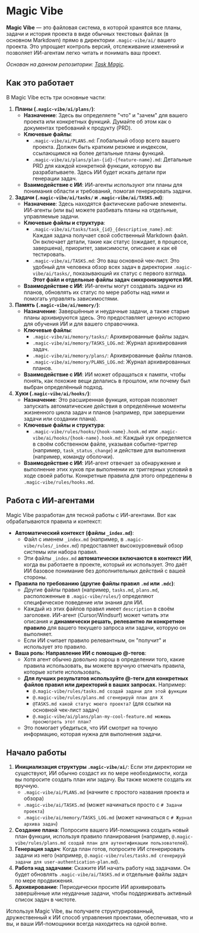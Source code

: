 # Magic Vibe

**Magic Vibe** — это файловая система, в которой хранятся все планы, задачи и история проекта в виде обычных текстовых файлах (в основном Markdown) прямо в директории `.magic-vibe/ai/` вашего проекта.
Это упрощает контроль версий, отслеживание изменений и позволяет ИИ-агентам легко читать и понимать ваш проект.

*Основан на данном репозитории: [Task Magic](https://github.com/iannuttall/task-magic).*

## Как это работает

В Magic Vibe есть три основные части:

1. **Планы (`.magic-vibe/ai/plans/`)**:
    - **Назначение**: Здесь вы определяете "что" и "зачем" для вашего проекта или конкретных функций. Думайте об этом как о документах требований к продукту (PRD).
    - **Ключевые файлы**:
      - `.magic-vibe/ai/PLANS.md`: Глобальный обзор всего вашего проекта. Должен быть кратким резюме и индексом, ссылающимся на более детальные планы функций.
      - `.magic-vibe/ai/plans/plan-{id}-{feature-name}.md`: Детальные PRD для каждой конкретной функции, которую вы разрабатываете. Здесь ИИ будет искать детали при генерации задач.
    - **Взаимодействие с ИИ**: ИИ-агенты используют эти планы для понимания области и требований, помогая генерировать задачи.
2. **Задачи (`.magic-vibe/ai/tasks/` и `.magic-vibe/ai/TASKS.md`)**:
    - **Назначение**: Здесь находятся фактические рабочие элементы. ИИ-агенты (или вы) можете разбивать планы на отдельные, управляемые задачи.
    - **Ключевые файлы и структура**:
      - `.magic-vibe/ai/tasks/task_{id}_{descriptive_name}.md`: Каждая задача получает свой собственный Markdown файл. Он включает детали, такие как статус (ожидает, в процессе, завершена), приоритет, зависимости, описание и как её тестировать.
      - `.magic-vibe/ai/TASKS.md`: Это ваш основной чек-лист. Это удобный для человека обзор всех задач в директории `.magic-vibe/ai/tasks/`, показывающий их статус с первого взгляда. **Этот файл и отдельные файлы задач синхронизируются ИИ.**
    - **Взаимодействие с ИИ**: ИИ-агенты могут создавать задачи из планов, обновлять их статус по мере работы над ними и помогать управлять зависимостями.
3. **Память (`.magic-vibe/ai/memory/`)**:
    - **Назначение**: Завершённые и неудачные задачи, а также старые планы архивируются здесь. Это предоставляет ценную историю для обучения ИИ и для вашего справочника.
    - **Ключевые файлы**:
      - `.magic-vibe/ai/memory/tasks/`: Архивированные файлы задач.
      - `.magic-vibe/ai/memory/TASKS_LOG.md`: Журнал архивирования задач.
      - `.magic-vibe/ai/memory/plans/`: Архивированные файлы планов.
      - `.magic-vibe/ai/memory/PLANS_LOG.md`: Журнал архивированных планов.
    - **Взаимодействие с ИИ**: ИИ может обращаться к памяти, чтобы понять, как похожие вещи делались в прошлом, или почему был выбран определённый подход.
4. **Хуки (`.magic-vibe/ai/hooks/`)**:
    - **Назначение**: Это расширенная функция, которая позволяет запускать автоматические действия в определённые моменты жизненного цикла задач и планов (например, при завершении задачи или создании плана).
    - **Ключевые файлы и структура**:
      - `.magic-vibe/rules/hooks/{hook-name}.hook.md` или `.magic-vibe/ai/hooks/{hook-name}.hook.md`: Каждый хук определяется в своём собственном файле, указывая событие-триггер (например, `task_status_change`) и действие для выполнения (например, команду оболочки).
    - **Взаимодействие с ИИ**: ИИ-агент отвечает за обнаружение и выполнение этих хуков при выполнении их триггерных условий в ходе своей работы. Конкретные правила для этого определены в `.magic-vibe/rules/hooks.md`.

## Работа с ИИ-агентами

Magic Vibe разработан для тесной работы с ИИ-агентами. Вот как обрабатываются правила и контекст:

- **Автоматический контекст (файлы `_index.md`)**:
  - Файл с именем `_index.md` (например, в `.magic-vibe/rules/_index.md`) предоставляет высокоуровневый обзор системы или набора правил.
  - Эти файлы `_index.md` **автоматически включаются в контекст ИИ**, когда вы работаете в проекте, который их использует. Это даёт ИИ базовое понимание без дополнительных действий с вашей стороны.
- **Правила по требованию (другие файлы правил `.md` или `.mdc`)**:
  - Другие файлы правил (например, `tasks.md`, `plans.md`, расположенные в `.magic-vibe/rules/`) определяют специфическое поведение или знания для ИИ.
  - Каждый из этих файлов правил имеет `description` в своём заголовке. ИИ-агент (Cursor/Windsurf) может читать эти описания и **динамически решать, релевантно ли конкретное правило** для вашего текущего запроса или задачи, которую он выполняет.
  - Если ИИ считает правило релевантным, он "получит" и использует это правило.
- **Ваша роль: Направление ИИ с помощью @-тегов**:
  - Хотя агент обычно довольно хорош в определении того, какие правила использовать, вы можете вручную отмечать правила, которые хотите использовать.
  - **Для лучших результатов используйте @-теги для конкретных файлов правил или директорий в ваших запросах.** Например:
    - `@.magic-vibe/rules/tasks.md создай задачи для этой функции`
    - `@.magic-vibe/rules/plans.md сгенерируй план для X`
    - `@TASKS.md какой статус моего проекта?` (для ссылки на основной чек-лист задач)
    - `@.magic-vibe/ai/plans/plan-my-cool-feature.md можешь просмотреть этот план?`
  - Это помогает убедиться, что ИИ смотрит на точную информацию, которая нужна для выполнения задачи.

## Начало работы

1. **Инициализация структуры `.magic-vibe/ai/`**: Если эти директории не существуют, ИИ обычно создаст их по мере необходимости, когда вы попросите создать план или задачу. Вы также можете создать их вручную.
    - `.magic-vibe/ai/PLANS.md` (начните с простого названия проекта и обзора)
    - `.magic-vibe/ai/TASKS.md` (может начинаться просто с `# Задачи проекта`)
    - `.magic-vibe/ai/memory/TASKS_LOG.md` (может начинаться с `# Журнал архива задач`)
2. **Создание плана**: Попросите вашего ИИ-помощника создать новый план функции, используя правило планирования (например, `@.magic-vibe/rules/plans.md создай план для аутентификации пользователей`).
3. **Генерация задач**: Когда план готов, попросите ИИ сгенерировать задачи из него (например, `@.magic-vibe/rules/tasks.md сгенерируй задачи для user-authentication-plan.md`).
4. **Работа над задачами**: Скажите ИИ начать работу над задачами. Он будет обновлять `.magic-vibe/ai/TASKS.md` и отдельные файлы задач по мере продвижения.
5. **Архивирование**: Периодически просите ИИ архивировать завершённые или неудачные задачи, чтобы поддерживать активный список задач в чистоте.

Используя Magic Vibe, вы получаете структурированный, дружественный к ИИ способ управления проектами, обеспечивая, что и вы, и ваши ИИ-помощники всегда находитесь на одной волне.

